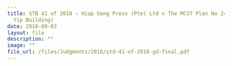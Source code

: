 ```yaml
---
title: STB 41 of 2018 – Hiap Seng Press (Pte) Ltd v The MCST Plan No 246 (Wing
  Yip Building)
date: 2018-09-03
layout: file
description: ""
image: ""
file_url: /files/Judgments/2018/std-41-of-2018-gd-final.pdf
---
```

